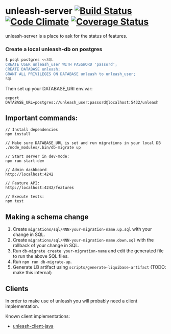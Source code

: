# unleash-server [![Build Status](https://travis-ci.org/finn-no/unleash.svg?branch=master)](https://travis-ci.org/finn-no/unleash) [![Code Climate](https://codeclimate.com/github/finn-no/unleash/badges/gpa.svg)](https://codeclimate.com/github/finn-no/unleash) [![Coverage Status](https://coveralls.io/repos/finn-no/unleash/badge.png?branch=master)](https://coveralls.io/r/finn-no/unleash?branch=master)
unleash-server is a place to ask for the status of features.

### Create a local unleash-db on postgres

```bash
$ psql postgres <<SQL
CREATE USER unleash_user WITH PASSWORD 'passord';
CREATE DATABASE unleash;
GRANT ALL PRIVILEGES ON DATABASE unleash to unleash_user;
SQL
```

Then set up your DATABASE_URI env.var:
```
export DATABASE_URL=postgres://unleash_user:passord@localhost:5432/unleash
```

## Important commands:

```
// Install dependencies
npm install

// Make sure DATABASE_URL is set and run migrations in your local DB
./node_modules/.bin/db-migrate up

// Start server in dev-mode:
npm run start-dev

// Admin dashboard
http://localhost:4242

// Feature API:
http://localhost:4242/features

// Execute tests:
npm test
```

## Making a schema change

1. Create `migrations/sql/NNN-your-migration-name.up.sql` with your change in SQL.
2. Create `migrations/sql/NNN-your-migration-name.down.sql` with the rollback of your change in SQL.
3. Run `db-migrate create your-migration-name` and edit the generated file to run the above SQL files.
4. Run `npm run db-migrate-up`.
5. Generate LB artifact using `scripts/generate-liquibase-artifact` (TODO: make this internal)

## Clients
In order to make use of unleash you will probably need a client implementation. 

Known client implementations: 
- [unleash-client-java](https://github.com/finn-no/unleash-client-java)
